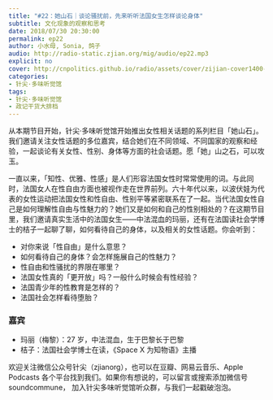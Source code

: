 ```yaml
---
title: "#22：她山石｜谈论骚扰前，先来听听法国女生怎样谈论身体"
subtitle: 文化现象的观察和思考
date: 2018/07/30 20:30:00
permalink: ep22
author: 小水母, Sonia, 鸽子
audio: http://radio-static.zjian.org/mig/audio/ep22.mp3
explicit: no
cover: http://cnpolitics.github.io/radio/assets/cover/zijian-cover1400-v1.0.jpg
categories:
- 针尖·多味听觉馆
tags:
- 针尖·多味听觉馆
- 政记干货大排档
---
```


从本期节目开始，针尖·多味听觉馆开始推出女性相关话题的系列栏目「她山石」。我们邀请关注女性话题的多位嘉宾，结合她们在不同领域、不同国家的观察和经验，一起谈论有关女性、性别、身体等方面的社会话题。愿「她」山之石，可以攻玉。

一直以来，「知性、优雅、性感」是人们形容法国女性时常常使用的词。与此同时，法国女人在性自由方面也被视作走在世界前列。六十年代以来，以波伏娃为代表的女性运动把法国女性和性自由、性别平等紧密联系在了一起。当代法国女性自己是如何理解性自由与性魅力的？她们又是如何和自己的性别相处的？在这期节目里，我们邀请真实生活中的法国女生——中法混血的玛丽，还有在法国读社会学博士的桔子一起聊了聊，如何看待自己的身体，以及相关的女性话题。你会听到：

- 对你来说「性自由」是什么意思？
- 如何看待自己的身体？会怎样施展自己的性魅力？
- 性自由和性骚扰的界限在哪里？
- 法国女性真的「更开放」吗？一般什么时候会有性经验？
- 法国青少年的性教育是怎样的？
- 法国社会怎样看待堕胎？

### 嘉宾
- 玛丽（梅黎）：27 岁，中法混血，生于巴黎长于巴黎
- 桔子：法国社会学博士在读，《Space X 为知物语》主播

欢迎关注微信公众号针尖（zjianorg），也可以在豆瓣、网易云音乐、Apple Podcasts 各个平台找到我们。如果你有想说的，可以留言或搜索添加微信号 soundcommune， 加入针尖多味听觉馆听众群，与我们一起戳破泡泡。
